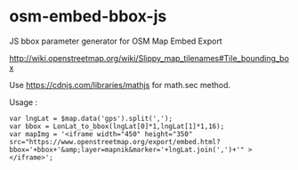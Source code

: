 # osm-embed-bbox-js
JS bbox parameter generator for OSM Map Embed Export


http://wiki.openstreetmap.org/wiki/Slippy_map_tilenames#Tile_bounding_box

Use https://cdnjs.com/libraries/mathjs for math.sec method.

Usage : 
```
var lngLat = $map.data('gps').split(',');   
var bbox = LonLat_to_bbox(lngLat[0]*1,lngLat[1]*1,16);   
var mapImg = '<iframe width="450" height="350" src="https://www.openstreetmap.org/export/embed.html?bbox='+bbox+'&amp;layer=mapnik&marker='+lngLat.join(',')+'" ></iframe>';   
```
